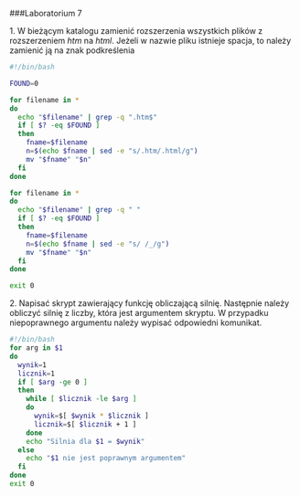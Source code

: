 ###Laboratorium 7

1\. W bieżącym katalogu zamienić rozszerzenia wszystkich plików z rozszerzeniem *htm* na *html*\. 
Jeżeli w nazwie pliku istnieje spacja, to należy zamienić ją na znak podkreślenia
```sh
#!/bin/bash

FOUND=0

for filename in *
do
  echo "$filename" | grep -q ".htm$"
  if [ $? -eq $FOUND ]
  then
    fname=$filename
    n=$(echo $fname | sed -e "s/.htm/.html/g")
    mv "$fname" "$n"
  fi
done

for filename in *
do
  echo "$filename" | grep -q " "
  if [ $? -eq $FOUND ]
  then
    fname=$filename
    n=$(echo $fname | sed -e "s/ /_/g")
    mv "$fname" "$n"
  fi
done

exit 0
```
2\. Napisać skrypt zawierający funkcję obliczającą silnię. Następnie należy obliczyć silnię z liczby, która jest
argumentem skryptu\. W przypadku niepoprawnego argumentu należy wypisać odpowiedni komunikat\.
```sh
#!/bin/bash
for arg in $1
do
  wynik=1
  licznik=1
  if [ $arg -ge 0 ]
  then
    while [ $licznik -le $arg ]
    do
      wynik=$[ $wynik * $licznik ]
      licznik=$[ $licznik + 1 ]
    done
    echo "Silnia dla $1 = $wynik"
  else
    echo "$1 nie jest poprawnym argumentem"
  fi
done
exit 0
```

